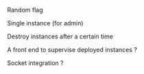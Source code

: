 Random flag

Single instance (for admin)

Destroy instances after a certain time

A front end to supervise deployed instances ?

Socket integration ?
